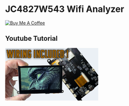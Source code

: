 # JC4827W543 Wifi Analyzer

<a href="https://www.buymeacoffee.com/thelastoutpostworkshop" target="_blank">
<img src="https://www.buymeacoffee.com/assets/img/custom_images/orange_img.png" alt="Buy Me A Coffee">
</a>

## Youtube Tutorial
[<img src="https://github.com/thelastoutpostworkshop/images/blob/main/Wiring%20Included-1.png" width="300">](https://youtu.be/mnOzfRFQJIM)